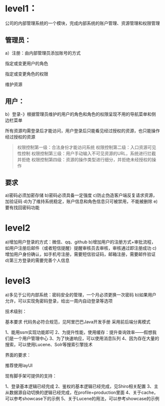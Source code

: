 # level1：
  公司的内部管理系统的一个模块，完成内部系统的账户管理、资源管理和权限管理

## 管理员：	
	
  a）注册：由内部管理员添加账号的方式
    
  指定或变更用户的角色
    
  指定或变更角色的权限
    
  维护资源

## 用户：	
  
  b）登录-》根据管理员维护的用户的角色和角色的权限呈现不用的导航菜单和侧边栏菜单
	
所有资源均需登录后才能访问，用户登录后只能看见经过授权的资源，也只能操作经过授权的资源

>权限控制第一级：合法身份才能访问系统
>权限控制第二级：入口资源可见性控制
>权限控制第三级：用户手动输入不可见资源的URL，系统进行拦截并拒绝
>权限控制第四级：资源的操作类型进行细分，并拒绝未经授权的操作

## 要求
  a)密码必须加密存储
  b)密码必须具备一定强度
  c)防止伪造客户端反复请求资源，加验证码
  d)为了维持系统稳定，账户信息和角色信息只可被禁用，不能被删除
  e)要有找回密码功能
  
# level2

  a)增加用户登录的方式：微信、qq、github
  b)增加用户的注册方式+审批流程，如用户注册后邮件（或者短信提醒）提醒审核员去审核，审核通过即注册成功
  c)增加用户身份确认，如手机号注册，需要短信验证码，邮箱注册，需要邮件验证
  d)第三方登录的需要完善个人信息
  
# level3

  a)多见于公司内部系统：密码安全的管理，一个月必须更换一次密码
  b)如果用户允许，可以实现免密码登录，给出一周内自动登录等选项
  

技术级别：

  基本要求
     代码务必符合规范，见阿里巴巴Java开发手册
     采用前后端分离模式
     
1、能用ssm实现功能即可
2、为提升性能，使用缓存：提升查询效率——假想我们是一个用户管理中心
3、为了快速响应，可以使用消息队列 
4、因为存在大量的搜索，可以使用Lucene、Solr等搜索引擎技术

界面的要求：
  
  推荐使用layUI
  
现有脚手架可提供的支持：
  
  1、登录基本逻辑已经完成
  2、鉴权的基本逻辑已经完成，见Shiro相关配置
  3、主从数据源自动切换的逻辑已经完成，在profile=production里面
  4、关于cache，可以参考showcase下的示例
  5、关于Lucene的用法，可以参考showcase的示例
  
  
  